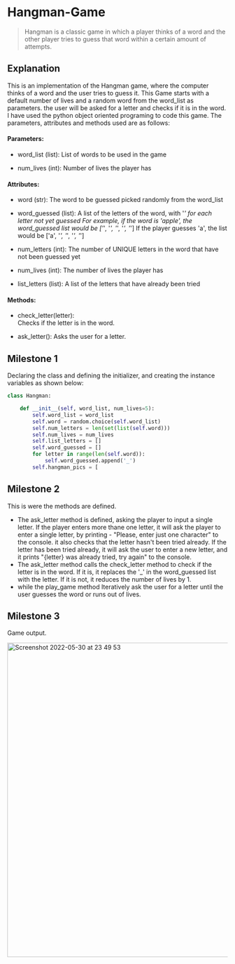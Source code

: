 # Hangman-Game

> Hangman is a classic game in which a player thinks of a word and the other player tries to guess that word within a certain amount of attempts.

## Explanation

This is an implementation of the Hangman game, where the computer thinks of a word and the user tries to guess it.
This Game starts with a default number of lives and a random word from the word_list as parameters. the user will be asked for a letter and checks if it is in the word. I have used the python object oriented programing to code this game. The parameters, attributes and methods used are as follows:

#### Parameters:

   -  word_list (list):
        List of words to be used in the game
    
   - num_lives (int):
        Number of lives the player has
    
#### Attributes:

   - word (str):
        The word to be guessed picked randomly from the word_list
        
   - word_guessed (list):
        A list of the letters of the word, with '_' for each letter not yet guessed
        For example, if the word is 'apple', the word_guessed list would be ['_', '_', '_', '_', '_']
        If the player guesses 'a', the list would be ['a', '_', '_', '_', '_']
        
   - num_letters (int):
        The number of UNIQUE letters in the word that have not been guessed yet
        
   - num_lives (int):
        The number of lives the player has
        
   - list_letters (list):
        A list of the letters that have already been tried

 #### Methods:

   - check_letter(letter):    
        Checks if the letter is in the word.
        
   - ask_letter():
        Asks the user for a letter.

## Milestone 1
Declaring the class and defining the initializer, and creating the instance variables as shown below:
```python
class Hangman:

    def __init__(self, word_list, num_lives=5):
        self.word_list = word_list
        self.word = random.choice(self.word_list)
        self.num_letters = len(set(list(self.word)))
        self.num_lives = num_lives
        self.list_letters = []
        self.word_guessed = []
        for letter in range(len(self.word)):
            self.word_guessed.append('_')
        self.hangman_pics = [
```
## Milestone 2

This is were the methods are defined. 

- The ask_letter method is defined, asking the player to input a single letter. If the player enters more thane one letter, it will ask the player to enter a single letter, by printing - "Please, enter just one character" to the console. it also checks that the letter hasn't been tried already. If the letter has been tried already, it will ask the user to enter a new letter, and it prints "{letter} was already tried, try again" to the console. 
- The ask_letter method calls the check_letter method to check if the letter is in the word. If it is, it replaces the '_' in the word_guessed list with the letter. If it is not, it reduces the number of lives by 1. 
- while the play_game method Iteratively ask the user for a letter until the user guesses the word or runs out of lives.

## Milestone 3
Game output.

<img width="717" alt="Screenshot 2022-05-30 at 23 49 53" src="https://user-images.githubusercontent.com/78314396/171066701-0e3464f3-0b94-4c01-90c8-26da81ba1f06.png">
